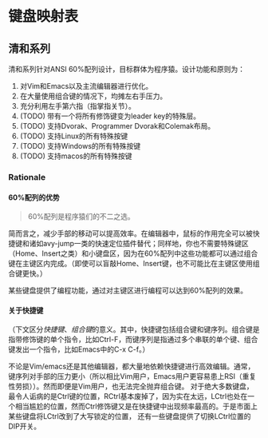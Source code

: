 # 键盘映射表

## 清和系列

清和系列针对ANSI 60%配列设计，目标群体为程序猿。设计功能和原则为：

1. 对Vim和Emacs以及主流编辑器进行优化。
1. 在大量使用组合键的情况下，均摊左右手压力。
1. 充分利用左手第六指（指掌指关节）。
1. (TODO) 带有一个将所有修饰键变为leader key的特殊层。
1. (TODO) 支持Dvorak、Programmer Dvorak和Colemak布局。
1. (TODO) 支持Linux的所有特殊按键
1. (TODO) 支持Windows的所有特殊按键
1. (TODO) 支持macos的所有特殊按键

### Rationale

#### 60%配列的优势

> 60%配列是程序猿们的不二之选。

简而言之，减少手部的移动可以提高效率。在编辑器中，鼠标的作用完全可以被快捷键和诸如avy-jump一类的快速定位插件替代；同样地，你也不需要特殊键区（Home、Insert之类）和小键盘区，因为在60%配列中这些功能都可以通过组合键在主键区内完成。（即使可以盲敲Home、Insert键，也不可能比在主键区使用组合键更快。）

某些键盘提供了编程功能，通过对主键区进行编程可以达到60%配列的效果。

#### 关于快捷键

（下文区分*快捷键*、*组合键*的意义。其中，快捷键包括组合键和键序列。组合键是指带修饰键的单个指令，比如Ctrl-F，而键序列是指通过多个串联的单个键、组合键发出一个指令，比如Emacs中的C-x C-f。）

不论是Vim/emacs还是其他编辑器，都大量地依赖快捷键进行高效编辑。通常，键序列对手部的压力更小（所以相比Vim用户，Emacs用户更容易患上RSI（重复性劳损））。然而即便是Vim用户，也无法完全抛弃组合键。
对于绝大多数键盘，最令人诟病的是Ctrl键的位置，RCtrl基本废掉了，因为实在太远，LCtrl也处在一个相当尴尬的位置，然而Ctrl修饰键又是在快捷键中出现频率最高的。于是市面上某些键盘将LCtrl改到了大写锁定的位置，
还有一些键盘提供了切换LCtrl位置的DIP开关。

